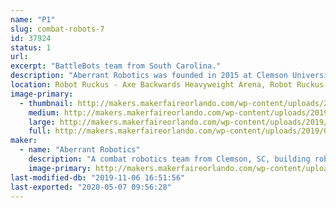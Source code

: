 ```yaml
---
name: "P1"
slug: combat-robots-7
id: 37924
status: 1
url: 
excerpt: "BattleBots team from South Carolina."
description: "Aberrant Robotics was founded in 2015 at Clemson University.  We now carry on competing robots in weight classes all the way from 1 pound to 250 pounds."
location: Robot Ruckus - Axe Backwards Heavyweight Arena, Robot Ruckus - Small Arena
image-primary:
  - thumbnail: http://makers.makerfaireorlando.com/wp-content/uploads/2019/09/P1-Bot-S2019-1-150x150.jpg
    medium: http://makers.makerfaireorlando.com/wp-content/uploads/2019/09/P1-Bot-S2019-1-300x200.jpg
    large: http://makers.makerfaireorlando.com/wp-content/uploads/2019/09/P1-Bot-S2019-1-1024x683.jpg
    full: http://makers.makerfaireorlando.com/wp-content/uploads/2019/09/P1-Bot-S2019-1.jpg
maker:
  - name: "Aberrant Robotics"
    description: "A combat robotics team from Clemson, SC, building robots from 1 lb to 250 lb."
    image-primary: http://makers.makerfaireorlando.com/wp-content/uploads/2019/09/P1-Bot-S2019-1024x683.jpg
last-modified-db: "2019-11-06 16:51:56"
last-exported: "2020-05-07 09:56:28"
---
```

